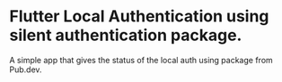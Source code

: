# Flutter Local Authentication using silent authentication package.

A simple app that gives the status of the local auth using package from Pub.dev.

